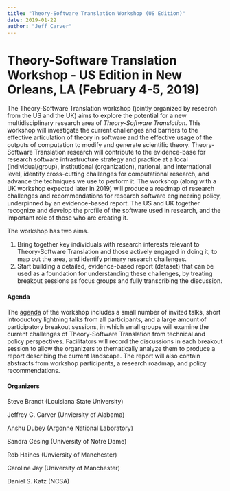 ```yaml
---
title: "Theory-Software Translation Workshop (US Edition)"
date: 2019-01-22
author: "Jeff Carver"
---
```


Theory-Software Translation Workshop - US Edition in New Orleans, LA (February 4-5, 2019)
==========

The Theory-Software Translation workshop (jointly organized by research from the US and the UK) aims to explore the potential for a new multidisciplinary research area of _Theory-Software Translation_. This workshop will investigate the current challenges and barriers to the effective articulation of theory in software and the effective usage of the outputs of computation to modify and generate scientific theory. Theory-Software Translation research will contribute to the evidence-base for research software infrastructure strategy and practice at a local (individual/group), institutional (organization), national, and international level, identify cross-cutting challenges for computational research, and advance the techniques we use to perform it. The workshop (along with a UK workshop expected later in 2019) will produce a roadmap of research challenges and recommendations for research software engineering policy, underpinned by an evidence-based report. The US and UK together recognize and develop the profile of the software used in research, and the important role of those who are creating it.

The workshop has two aims. 
1. Bring together key individuals with research interests relevant to Theory-Software Translation and those actively engaged in doing it, to map out the area, and identify primary research challenges. 
2. Start building a detailed, evidence-­based report (dataset) that can be used as a foundation for understanding these challenges, by treating breakout sessions as focus groups and fully transcribing the discussion. 

#### Agenda 
The [agenda](https://se4science.org/workshops/tst-us/agenda.md) of the workshop includes a small number of invited talks, short introductory lightning talks from all participants, and a large amount of participatory breakout sessions, in which small groups will examine the current challenges of Theory-Software Translation from technical and policy perspectives. 
Facilitators will record the discussions in each breakout session to allow the organizers to thematically analyze them to produce a report describing the current landscape.
The report will also contain abstracts from workshop participants, a research roadmap, and policy recommendations.

#### Organizers
Steve Brandt (Louisiana State University)

Jeffrey C. Carver (Unviersity of Alabama)

Anshu Dubey (Argonne National Laboratory)

Sandra Gesing (University of Notre Dame)

Rob Haines (Unviersity of Manchester)

Caroline Jay (University of Manchester)

Daniel S. Katz (NCSA)
